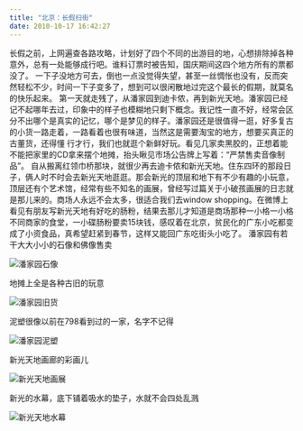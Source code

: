 ```yaml
---
title: "北京：长假扫街"
date: 2010-10-17 16:42:27
---
```


长假之前，上网遍查各路攻略，计划好了四个不同的出游目的地，心想排除掉各种意外，总有一处能够成行吧。谁料订票时被告知，国庆期间这四个地方所有的票都没了。 一下子没地方可去，倒也一点没觉得失望，甚至一丝惆怅也没有，反而突然轻松不少，时间一下子变多了，想到可以很闲散地过完这个最长的假期，就莫名的快乐起来。 第一天就走残了，从潘家园到迪卡侬，再到新光天地。潘家园已经记不起哪年去过，印象中的样子也模糊地只剩下概念。我记性一直不好，经常会区分不出哪个是真实的记忆，哪个是梦见的样子。潘家园还是很值得一逛，好多复古的小货一路走着，一路看着也很有味道，当然这是需要淘宝的地方，想要买真正的古董货，还得懂 行才行，我们也就逛个新鲜好玩。看见几家卖黑胶的，正想着能不能把家里的CD拿来摆个地摊，抬头瞅见市场公告牌上写着：“严禁售卖音像制品”。 自从搬离红领巾桥那块，就很少再去迪卡侬和新光天地。住东四环的那段日子，俩人时不时会去新光天地逛逛。那会新光的顶层和地下有不少有趣的小玩意，顶层还有个艺术馆，经常有些不知名的画展，曾经写过篇关于小破孩画展的日志就是那儿来的。商场人永远不会太多，很适合我们去window shopping。在微博上看见有朋友写新光天地有好吃的肠粉，结果去那儿才知道是商场那种一小格一小格不同商家的食堂，一小碟肠粉要卖15块钱，感叹着在北京，贫民化的广东小吃都变成了小资食品，真希望赶紧到春节，这样又能回广东吃街头小吃了。 潘家园有若干大大小小的石像和佛像售卖 

![潘家园石像](../../../images/2010/e6bd98e5aeb6e59bad.jpg "潘家园石像") 

地摊上全是各种古旧的玩意 

![潘家园旧货](../../../images/2010/e6bd98e5aeb6e59bad1.jpg "潘家园旧货") 

泥塑很像以前在798看到过的一家，名字不记得 

![潘家园泥塑](../../../images/2010/e6bd98e5aeb6e59bad2.jpg "潘家园泥塑") 

新光天地画廊的彩画儿 

![新光天地画展](../../../images/2010/e696b0e58589e5a4a9e59cb0.jpg "新光天地画展") 

新光的水幕，底下铺着吸水的垫子，水就不会四处乱溅 

![新光天地水幕](../../../images/2010/e696b0e58589e5a4a9e59cb01.jpg "新光天地水幕")